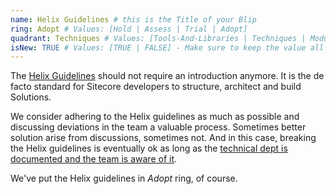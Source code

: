 ```yaml
---
name: Helix Guidelines # this is the Title of your Blip
ring: Adopt # Values: [Hold | Assess | Trial | Adopt]
quadrant: Techniques # Values: [Tools-And-Libraries | Techniques | Modules | Products] - Make sure to keep these exact values, the Radar is also case sensitive.
isNew: TRUE # Values: [TRUE | FALSE] - Make sure to keep the value all uppercase.
---
```


The [Helix Guidelines](https://helix.sitecore.com/) should not require an introduction anymore. It is the de facto standard for Sitecore developers to structure, architect and build Solutions.

We consider adhering to the Helix guidelines as much as possible and discussing deviations in the team a valuable process. Sometimes better solution arise from discussions, sometimes not. And in this case, breaking the Helix guidelines is eventually ok as long as the [technical dept is documented and the team is aware of it](https://helix.sitecore.com/appendix/alternate-visual-studio-structures.html#does-sitecore-helix-really-allow-this).

We've put the Helix guidelines in _Adopt_ ring, of course.
